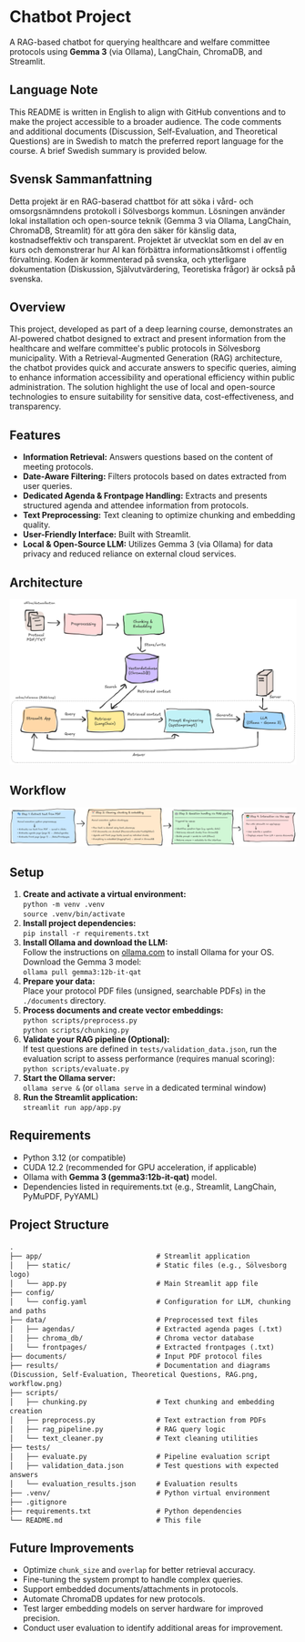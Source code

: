 # Chatbot Project
A RAG-based chatbot for querying healthcare and welfare committee protocols using **Gemma 3** (via Ollama), LangChain, ChromaDB, and Streamlit.

## Language Note
This README is written in English to align with GitHub conventions and to make the project accessible to a broader audience. The code comments and additional documents (Discussion, Self-Evaluation, and Theoretical Questions) are in Swedish to match the preferred report language for the course. A brief Swedish summary is provided below.

## Svensk Sammanfattning
Detta projekt är en RAG-baserad chattbot för att söka i vård- och omsorgsnämndens protokoll i Sölvesborgs kommun. Lösningen använder lokal installation och open-source teknik (Gemma 3 via Ollama, LangChain, ChromaDB, Streamlit) för att göra den säker för känslig data, kostnadseffektiv och transparent. Projektet är utvecklat som en del av en kurs och demonstrerar hur AI kan förbättra informationsåtkomst i offentlig förvaltning. Koden är kommenterad på svenska, och ytterligare dokumentation (Diskussion, Självutvärdering, Teoretiska frågor) är också på svenska.

## Overview
This project, developed as part of a deep learning course, demonstrates an AI-powered chatbot designed to extract and present information from the healthcare and welfare committee's public protocols in Sölvesborg municipality. With a Retrieval-Augmented Generation (RAG) architecture, the chatbot provides quick and accurate answers to specific queries, aiming to enhance information accessibility and operational efficiency within public administration. The solution highlight the use of local and open-source technologies to ensure suitability for sensitive data, cost-effectiveness, and transparency.

## Features
* **Information Retrieval:** Answers questions based on the content of meeting protocols.
* **Date-Aware Filtering:** Filters protocols based on dates extracted from user queries.
* **Dedicated Agenda & Frontpage Handling:** Extracts and presents structured agenda and attendee information from protocols.
* **Text Preprocessing:** Text cleaning to optimize chunking and embedding quality.
* **User-Friendly Interface:** Built with Streamlit.
* **Local & Open-Source LLM:** Utilizes Gemma 3 (via Ollama) for data privacy and reduced reliance on external cloud services.

## Architecture
![RAG Architecture Diagram](results/RAG.png)

## Workflow
![RAG Architecture Diagram](results/workflow.png)

## Setup
1.  **Create and activate a virtual environment:** <br>
    `python -m venv .venv` <br>
    `source .venv/bin/activate` 
2.  **Install project dependencies:** <br>
    `pip install -r requirements.txt`
3.  **Install Ollama and download the LLM:** <br>
    Follow the instructions on [ollama.com](https://ollama.com/) to install Ollama for your OS.
    Download the Gemma 3 model: <br>`ollama pull gemma3:12b-it-qat`
4.  **Prepare your data:** <br>
    Place your protocol PDF files (unsigned, searchable PDFs) in the `./documents` directory.
5.  **Process documents and create vector embeddings:** <br>
    `python scripts/preprocess.py` <br>
    `python scripts/chunking.py`
6.  **Validate your RAG pipeline (Optional):** <br>
    If test questions are defined in `tests/validation_data.json`, run the evaluation script to assess performance (requires manual scoring): <br>
    `python scripts/evaluate.py`
7.  **Start the Ollama server:** <br>
    `ollama serve &` (or `ollama serve` in a dedicated terminal window)
8.  **Run the Streamlit application:** <br>
    `streamlit run app/app.py`

## Requirements
* Python 3.12 (or compatible)
* CUDA 12.2 (recommended for GPU acceleration, if applicable)
* Ollama with **Gemma 3 (gemma3:12b-it-qat)** model.
* Dependencies listed in requirements.txt (e.g., Streamlit, LangChain, PyMuPDF, PyYAML)

## Project Structure
```
.
├── app/                            # Streamlit application
│   ├── static/                     # Static files (e.g., Sölvesborg logo)
│   └── app.py                      # Main Streamlit app file
├── config/
│   └── config.yaml                 # Configuration for LLM, chunking and paths
├── data/                           # Preprocessed text files
│   ├── agendas/                    # Extracted agenda pages (.txt)
│   ├── chroma_db/                  # Chroma vector database
│   └── frontpages/                 # Extracted frontpages (.txt)
├── documents/                      # Input PDF protocol files
├── results/                        # Documentation and diagrams (Discussion, Self-Evaluation, Theoretical Questions, RAG.png, workflow.png)
├── scripts/
│   ├── chunking.py                 # Text chunking and embedding creation
│   ├── preprocess.py               # Text extraction from PDFs
│   ├── rag_pipeline.py             # RAG query logic
│   └── text_cleaner.py             # Text cleaning utilities
├── tests/                          
│   ├── evaluate.py                 # Pipeline evaluation script
│   ├── validation_data.json        # Test questions with expected answers
│   └── evaluation_results.json     # Evaluation results
├── .venv/                          # Python virtual environment
├── .gitignore                      
├── requirements.txt                # Python dependencies
└── README.md                       # This file
```
## Future Improvements
* Optimize `chunk_size` and `overlap` for better retrieval accuracy.
* Fine-tuning the system prompt to handle complex queries.
* Support embedded documents/attachments in protocols.
* Automate ChromaDB updates for new protocols.
* Test larger embedding models on server hardware for improved precision.
* Conduct user evaluation to identify additional areas for improvement.

